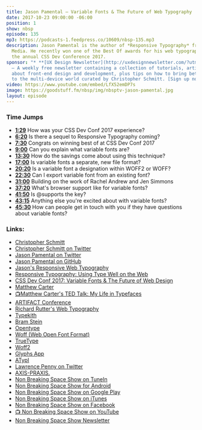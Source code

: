 ```yaml
---
title: Jason Pamental — Variable Fonts & The Future of Web Typography
date: 2017-10-23 09:00:00 -06:00
position: 1
show: nbsp
episode: 135
mp3: https://podcasts-1.feedpress.co/10609/nbsp-135.mp3
description: Jason Pamental is the author of *Responsive Typography* from O’Reilly
  Media. He recently won one of the Best Of awards for his web typography talk at
  the annual CSS Dev Conference 2017.
sponsor: "* **[UX Design Newsletter](http://uxdesignnewsletter.com/?utm_source=nbsptv135&utm_medium=podcast&utm_campaign=uxdesignnewsletter)**
  — A weekly free newsletter containing a collection of tutorials, articles, and videos
  about front-end design and development, plus tips on how to bring better engagement
  to the multi-device world curated by Christopher Schmitt. [Sign up now!](http://uxdesignnewsletter.com/?utm_source=nbsptv135&utm_medium=podcast&utm_campaign=uxdesignnewsletter)"
video: https://www.youtube.com/embed/LfX52emDP7s
image: https://goodstuff.fm/nbsp/img/nbsptv-jason-pamental.jpg
layout: episode
---
```


### Time Jumps

* **[1:29](https://goodstuff.fm/nbsp/135#t=1:29)** How was your CSS Dev Conf 2017 experience?
* **[6:20](https://goodstuff.fm/nbsp/135#t=6:20)** Is there a sequel to Responsive Typography coming?
* **[7:30](https://goodstuff.fm/nbsp/135#t=7:30)** Congrats on winning best of at CSS Dev Conf 2017
* **[9:00](https://goodstuff.fm/nbsp/135#t=9:00)** Can you explain what variable fonts are?
* **[13:30](https://goodstuff.fm/nbsp/135#t=13:30)** How do the savings come about using this technique?
* **[17:00](https://goodstuff.fm/nbsp/135#t=17:00)** Is variable fonts a separate, new file format?
* **[20:20](https://goodstuff.fm/nbsp/135#t=20:20)** Is a variable font a designation within WOFF2 or WOFF?
* **[22:30](https://goodstuff.fm/nbsp/135#t=22:30)** Can I export variable font from an existing font?
* **[31:00](https://goodstuff.fm/nbsp/135#t=31:00)** Building on the work of Rachel Andrew and Jen Simmons
* **[37:20](https://goodstuff.fm/nbsp/135#t=37:20)** What's browser support like for variable fonts?
* **[41:50](https://goodstuff.fm/nbsp/135#t=41:50)** Is @supports the key?
* **[43:15](https://goodstuff.fm/nbsp/135#t=43:15)** Anything else you're excited about with variable fonts?
* **[45:30](https://goodstuff.fm/nbsp/135#t=45:30)** How can people get in touch with you if they have questions about variable fonts?

### Links:

* [Christopher Schmitt](http://Christopher.org)
* [Christopher Schmitt on Twitter](https://twitter.com/teleject)
* [Jason Pamental on Twitter](https://twitter.com/jpamental)
* [Jason Pamental on GitHub](https://github.com/jpamental )
* [Jason's Responsive Web Typography](http://rwt.io/)
* [Responsive Typography: Using Type Well on the Web](https://www.amazon.com/Responsive-Typography-Using-Type-Well/dp/1491907096)
* [CSS Dev Conf 2017: Variable Fonts &amp; The Future of Web Design](http://rwt.io/presentations/talk/variable-fonts-future-web-design)
* [Matthew Carter](https://en.wikipedia.org/wiki/Matthew_Carter)
* [📺Matthew Carter's TED Talk: My Life in Typefaces](https://www.ted.com/talks/matthew_carter_my_life_in_typefaces )
* [ARTIFACT Conference](http:www.artifactconf.com)
* [Richard Rutter's Web Typography](http://www.book.webtypography.net/)
* [Typekith](https://typekit.com)
* [Bram Stein](https://www.bramstein.com)
* [Opentype](https://www.myfonts.com/info/opentype/)
* [Woff (Web Open Font Format)](https://developer.mozilla.org/en-US/docs/Web/Guide/WOFF)
* [TrueType](https://www.microsoft.com/typography/WhatIsTrueType.mspx)    
* [Woff2](https://fileinfo.com/extension/woff2)
* [Glyphs App](https://glyphsapp.com)
* [ATypI](https://www.atypi.org/)     
* [Lawrence Penny on Twitter](https://twitter.com/lorp)
* [AXIS-PRAXIS.](http://www.axis-praxis.org/)    
* [Non Breaking Space Show on TuneIn](http://tunein.com/radio/Non-Breaking-Space-Show-p885155/)
* [Non Breaking Space Show for Android](http://subscribeonandroid.com/feeds.goodstuff.fm/nbsp)
* [Non Breaking Space Show on Google Play](https://playmusic.app.goo.gl/?ibi=com.google.PlayMusic&isi=691797987&ius=googleplaymusic&link=https://play.google.com/music/m/Iw5ik6iwalo5vmda5rqyrotdney?t%3DNon_Breaking_Space_Show%26pcampaignid%3DMKT-na-all-co-pr-mu-pod-16)
* [Non Breaking Space Show on iTunes](https://itunes.apple.com/ca/podcast/non-breaking-space-show/id507162981?mt=2&ign-mpt=uo%3D4)
* [Non Breaking Space Show on Facebook](https://www.facebook.com/nbsptv)
* [📺 Non Breaking Space Show on YouTube](https://www.youtube.com/channel/UC--mqA75V3CM8hxId0l7e_g?sub_confirmation=1)
* [Non Breaking Space Show Newsletter](http://newsletter.nonbreakingspace.tv/)
